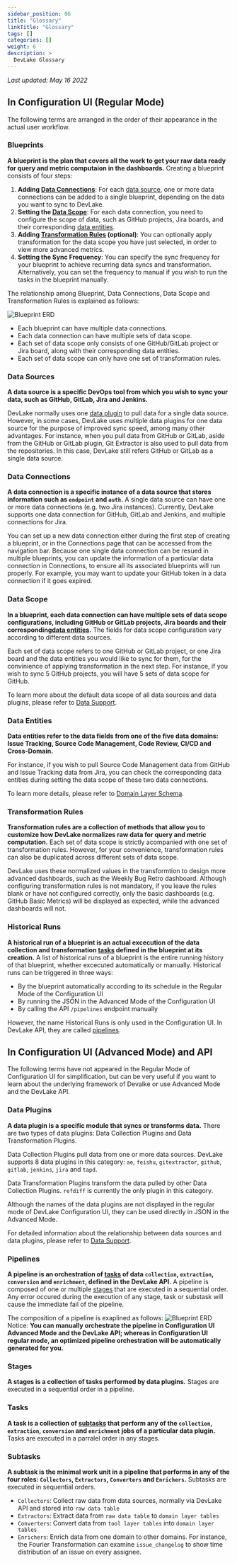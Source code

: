 ```yaml
---
sidebar_position: 06
title: "Glossary"
linkTitle: "Glossary"
tags: []
categories: []
weight: 6
description: >
  DevLake Glossary
---
```


*Last updated: May 16 2022*


## In Configuration UI (Regular Mode)

The following terms are arranged in the order of their appearance in the actual user workflow.

### Blueprints
**A blueprint is the plan that covers all the work to get your raw data ready for query and metric computaion in the dashboards.** Creating a blueprint consists of four steps:
1. **Adding [Data Connections](06-Glossary.md#data-connections)**: For each [data source](06-Glossary.md#data-sources), one or more data connections can be added to a single blueprint, depending on the data you want to sync to DevLake.
2. **Setting the [Data Scope](06-Glossary.md#data-scope)**: For each data connection, you need to configure the scope of data, such as GitHub projects, Jira boards, and their corresponding [data entities](06-Glossary.md#data-entities). 
3. **Adding [Transformation Rules](06-Glossary.md#transformation-rules) (optional)**: You can optionally apply transformation for the data scope you have just selected, in order to view more advanced metrics. 
3. **Setting the Sync Frequency**: You can specify the sync frequency for your blueprint to achieve recurring data syncs and transformation. Alternatively, you can set the frequency to manual if you wish to run the tasks in the blueprint manually.

The relationship among Blueprint, Data Connections, Data Scope and Transformation Rules is explained as follows:

![Blueprint ERD](../static/img/blueprint-erd.svg)
- Each blueprint can have multiple data connections. 
- Each data connection can have multiple sets of data scope.
- Each set of data scope only consists of one GitHub/GitLab project or Jira board, along with their corresponding data entities.
- Each set of data scope can only have one set of transformation rules.

### Data Sources
**A data source is a specific DevOps tool from which you wish to sync your data, such as GitHub, GitLab, Jira and Jenkins.** 

DevLake normally uses one [data plugin](06-Glossary.md#data-plugins) to pull data for a single data source. However, in some cases, DevLake uses multiple data plugins for one data source for the purpose of improved sync speed, among many other advantages. For instance, when you pull data from GitHub or GitLab, aside from the GitHub or GitLab plugin, Git Extractor is also used to pull data from the repositories. In this case, DevLake still refers GitHub or GitLab as a single data source.

### Data Connections
**A data connection is a specific instance of a data source that stores information such as `endpoint` and `auth`.** A single data source can have one or more data connections (e.g. two Jira instances). Currently, DevLake supports one data connection for GitHub, GitLab and Jenkins, and multiple connections for Jira. 

You can set up a new data connection either during the first step of creating a blueprint, or in the Connections page that can be accessed from the navigation bar. Because one single data connection can be resued in multiple blueprints, you can update the information of a particular data connection in Connections, to ensure all its associated blueprints will run properly. For example, you may want to update your GitHub token in a data connection if it goes expired.

### Data Scope
**In a blueprint, each data connection can have multiple sets of data scope configurations, including GitHub or GitLab projects, Jira boards and their corresponding[data entities](06-Glossary.md#data-entities).** The fields for data scope configuration vary according to different data sources.

Each set of data scope refers to one GitHub or GitLab project, or one Jira board and the data entities you would like to sync for them, for the convinience of applying transformation in the next step. For instance, if you wish to sync 5 GitHub projects, you will have 5 sets of data scope for GitHub.

To learn more about the default data scope of all data sources and data plugins, please refer to [Data Support](04-DataModels/02-DataSupport.md).

### Data Entities
**Data entities refer to the data fields from one of the five data domains: Issue Tracking, Source Code Management, Code Review, CI/CD and Cross-Domain.** 

For instance, if you wish to pull Source Code Management data from GitHub and Issue Tracking data from Jira, you can check the corresponding data entities during setting the data scope of these two data connections.

To learn more details, please refer to [Domain Layer Schema](04-DataModels/01-DevLakeDomainLayerSchema.md).

### Transformation Rules
**Transformation rules are a collection of methods that allow you to customize how DevLake normalizes raw data for query and metric computation.** Each set of data scope is strictly acompanied with one set of transformation rules. However, for your convenience, transformation rules can also be duplicated across different sets of data scope.

DevLake uses these normalized values in the transformtion to design more advanced dashboards, such as the Weekly Bug Retro dashboard. Although configuring transformation rules is not mandatory, if you leave the rules blank or have not configured correctly, only the basic dashboards (e.g. GitHub Basic Metrics) will be displayed as expected, while the advanced dashboards will not.

### Historical Runs
**A historical run of a blueprint is an actual excecution of the data collection and transformation [tasks](06-Glossary.md#tasks) defined in the blueprint at its creation.** A list of historical runs of a blueprint is the entire running history of that blueprint, whether excecuted automatically or manually. Historical runs can be triggered in three ways: 
- By the blueprint automatically according to its schedule in the Regular Mode of the Configuration UI
- By running the JSON in the Advanced Mode of the Configuration UI
- By calling the API `/pipelines` endpoint manually

However, the name Historical Runs is only used in the Configuration UI. In DevLake API, they are called [pipelines](06-Glossary.md#pipelines).

## In Configuration UI (Advanced Mode) and API

The following terms have not appeared in the Regular Mode of Configuration UI for simplification, but can be very useful if you want to learn about the underlying framework of Devalke or use Advanced Mode and the DevLake API.

### Data Plugins
**A data plugin is a specific module that syncs or transforms data.** There are two types of data plugins: Data Collection Plugins and Data Transformation Plugins.

Data Collection Plugins pull data from one or more data sources. DevLake supports 8 data plugins in this category: `ae`, `feishu`, `gitextractor`, `github`, `gitlab`, `jenkins`, `jira` and `tapd`.

Data Transformation Plugins transform the data pulled by other Data Collection Plugins. `refdiff` is currently the only plugin in this category.

Although the names of the data plugins are not displayed in the regular mode of DevLake Configuration UI, they can be used directly in JSON in the Advanced Mode.

For detailed information about the relationship between data sources and data plugins, please refer to [Data Support](04-DataModels/02-DataSupport.md).


### Pipelines
**A pipeline is an orchestration of [tasks](06-Glossary.md#tasks) of data `collection`, `extraction`, `conversion` and `enrichment`, defined in the DevLake API.** A pipeline is composed of one or multiple [stages](06-Glossary.md#stages) that are executed in a sequential order. Any error occured during the execution of any stage, task or substask will cause the immediate fail of the pipeline.

The composition of a pipeline is exaplined as follows:
![Blueprint ERD](../static/img/pipeline-erd.svg)
Notice: **You can manually orchestrate the pipeline in Configuration UI Advanced Mode and the DevLake API; whereas in Configuration UI regular mode, an optimized pipeline orchestration will be automatically generated for you.**

### Stages
**A stages is a collection of tasks performed by data plugins.** Stages are executed in a sequential order in a pipeline.

### Tasks
**A task is a collection of [subtasks](06-Glossary.md#subtasks) that perform any of the `collection`, `extraction`, `conversion` and `enrichment` jobs of a particular data plugin.** Tasks are executed in a parralel order in any stages.

### Subtasks
**A subtask is the minimal work unit in a pipeline that performs in any of the four roles: `Collectors`, `Extractors`, `Converters` and `Enrichers`.** Subtasks are executed in sequential orders.
- `Collectors`: Collect raw data from data sources, normally via DevLake API and stored into `raw data table`
- `Extractors`: Extract data from `raw data table` to `domain layer tables`
- `Converters`: Convert data from `tool layer tables` into `domain layer tables`
- `Enrichers`: Enrich data from one domain to other domains. For instance, the Fourier Transformation can examine `issue_changelog` to show time distribution of an issue on every assignee.
